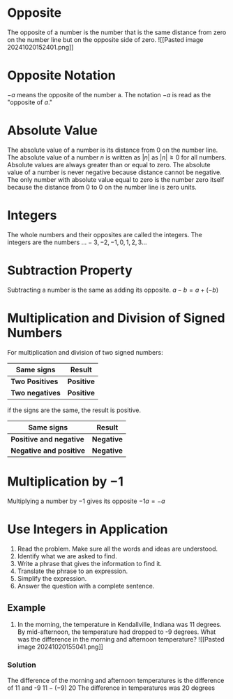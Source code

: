 # Opposite
The opposite of a number is the number that is the same distance from zero on the number line but on the opposite side of zero.
![[Pasted image 20241020152401.png]]
# Opposite Notation 
$-a$ means the opposite of the number a. The notation $-a$ is read as the "opposite of $a$."
# Absolute Value
The absolute value of a number is its distance from 0 on the number line. The absolute value of a number $n$ is written as $|n|$ as $|n| \geq 0$ for all numbers. Absolute values are always greater than or equal to zero. 
The absolute value of a number is never negative because distance cannot be negative. The only number with absolute value equal to zero is the number zero itself because the distance from 0 to 0 on the number line is zero units.
# Integers 
The whole numbers and their opposites are called the integers. The integers are the numbers $... -3, -2, -1, 0, 1, 2, 3...$
# Subtraction Property
Subtracting a number is the same as adding its opposite.
$a-b=a+(-b)$
# Multiplication and Division of Signed Numbers
For multiplication and division of two signed numbers:

| **Same signs**    | **Result**   |
| ----------------- | ------------ |
| **Two Positives** | **Positive** |
| **Two negatives** | **Positive** |
if the signs are the same, the result is positive.

| **Same signs**            | **Result**   |
| ------------------------- | ------------ |
| **Positive and negative** | **Negative** |
| **Negative and positive** | **Negative** |
# Multiplication by $-1$
Multiplying a number by $-1$ gives its opposite
$-1a=-a$
# Use Integers in Application
1. Read the problem. Make sure all the words and ideas are understood.
2. Identify what we are asked to find.
3. Write a phrase that gives the information to find it.
4. Translate the phrase to an expression.
5. Simplify the expression.
6. Answer the question with a complete sentence.
## Example
1. In the morning, the temperature in Kendallville, Indiana was 11 degrees. By mid-afternoon, the temperature had dropped to -9 degrees. What was the difference in the morning and afternoon temperature?
![[Pasted image 20241020155041.png]]

### Solution
The difference of the morning and afternoon temperatures is the difference of 11 and -9
$11-(-9)$
20
The difference in temperatures was 20 degrees



